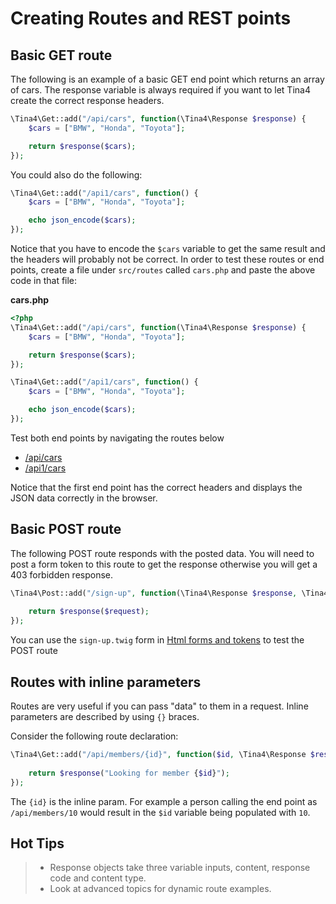 # Creating Routes and REST points


## Basic GET route

The following is an example of a basic GET end point which returns an array of cars.  The response variable is always required if you want to let Tina4 create the correct response headers.

```php
\Tina4\Get::add("/api/cars", function(\Tina4\Response $response) {
    $cars = ["BMW", "Honda", "Toyota"];

    return $response($cars);
});
```

You could also do the following:

```php
\Tina4\Get::add("/api1/cars", function() {
    $cars = ["BMW", "Honda", "Toyota"];

    echo json_encode($cars);
});
```

Notice that you have to encode the `$cars` variable to get the same result and the headers will probably not be correct.
In order to test these routes or end points, create a file under `src/routes` called `cars.php` and paste the above code in that file:

**cars.php**
```php
<?php
\Tina4\Get::add("/api/cars", function(\Tina4\Response $response) {
    $cars = ["BMW", "Honda", "Toyota"];

    return $response($cars);
});

\Tina4\Get::add("/api1/cars", function() {
    $cars = ["BMW", "Honda", "Toyota"];

    echo json_encode($cars);
});
```
Test both end points by navigating the routes below

- [/api/cars](http://127.0.0.1:7145/api/cars)
- [/api1/cars](http://127.0.0.1:7145/api1/cars)

Notice that the first end point has the correct headers and displays the JSON data correctly in the browser.

## Basic POST route

The following POST route responds with the posted data.  You will need to post a form token to this route to get the response otherwise you will get a 403 forbidden response.

```php
\Tina4\Post::add("/sign-up", function(\Tina4\Response $response, \Tina4\Request $request) {
    
    return $response($request);
});
```

You can use the `sign-up.twig` form in [Html forms and tokens](/getting-started/php/-Basics/b-html-forms-and-tokens/) to test the POST route

## Routes with inline parameters

Routes are very useful if you can pass "data" to them in a request. Inline parameters are described by using `{}` braces.

Consider the following route declaration:

```php
\Tina4\Get::add("/api/members/{id}", function($id, \Tina4\Response $response, \Tina4\Request $request) {
    
    return $response("Looking for member {$id}");
});
```

The `{id}` is the inline param. For example a person calling the end point as `/api/members/10` would result in the `$id` variable being populated with `10`.

## Hot Tips 
>- Response objects take three variable inputs, content, response code and content type.
>- Look at advanced topics for dynamic route examples.
